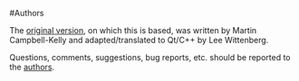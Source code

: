 #Authors

The [original version](www.dcs.warwick.ac.uk/~edsac), on which this is
based, was written by Martin Campbell-Kelly and adapted/translated to
Qt/C++ by Lee Wittenberg.

Questions, comments, suggestions, bug reports, etc. should be reported
to the [authors](mailto:qedsac@outlook.com).